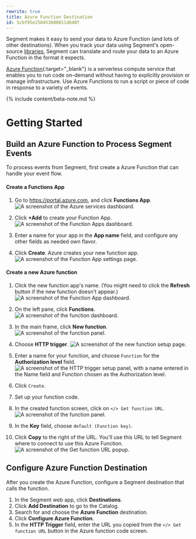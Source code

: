 ```yaml
---
rewrite: true
title: Azure Function Destination
id: 5cbf95e258453600011d6d8f
---
```

Segment makes it easy to send your data to Azure Function (and lots of other destinations). When you track your data using Segment's open-source [libraries](/docs/connections/sources/catalog/), Segment can translate and route your data to an Azure Function in the format it expects.

[Azure Function](https://azure.microsoft.com/en-us/services/functions){:target="_blank"} is a serverless compute service that enables you to run code on-demand without having to explicitly provision or manage infrastructure. Use Azure Functions to run a script or piece of code in response to a variety of events.


{% include content/beta-note.md %}


# Getting Started



## Build an Azure Function to Process Segment Events

To process events from Segment, first create a Azure Function that can handle your event flow.

#### Create a Functions App


1. Go to https://portal.azure.com, and click **Functions App**.
   ![A screenshot of the Azure services dashboard.](images/azure1.png)

2. Click **+Add** to create your Function App.
   ![A screenshot of the Function Apps dashboard.](images/azure2.png)

3. Enter a name for your app in the **App name** field, and configure any other fields as needed own flavor.
4. Click **Create**. Azure creates your new function app.
   ![A screenshot of the Function App settings page.](images/azure3.png)

#### Create a new Azure function


1. Click the new function app's name. (You might need to click the **Refresh** button if the new function doesn't appear.)
   ![A screenshot of the Function App dashboard.](images/azure4.png)

2. On the left pane, click **Functions**.
   ![A screenshot of the function dashboard.](images/azure5.png)

3. In the main frame, click **New function**.
   ![A screenshot of the function panel. ](images/azure6.png)


4. Choose **HTTP trigger**.
   ![A screenshot of the new function setup page.](images/azure7.png)

5. Enter a name for your function, and choose `Function` for the **Authorization level** field.
   ![A screenshot of the HTTP trigger setup panel, with a name entered in the Name field and Function chosen as the Authorization level.](images/azure8.png)
6. Click `Create`.

11. Set up your function code.
12. In the created function screen, click on `</> Get function URL`.
    ![A screenshot of the function panel.](images/azure9.png)

13. In the **Key** field, choose `default (Function key)`.
14. Click **Copy** to the right of the URL. You'll use this URL to tell Segment where to connect to use this Azure Function.
   ![A screenshot of the Get function URL popup.](images/azure10.png)

## Configure Azure Function Destination

After you create the Azure Function, configure a Segment destination that calls the function.

1. In the Segment web app, click **Destinations**.
2. Click **Add Destination** to go to the Catalog.
3. Search for and choose the **Azure Function** destination.
4. Click **Configure Azure Function**.
5. In the **HTTP Trigger** field, enter the URL you copied from the `</> Get function URL` button in the Azure function code screen.
